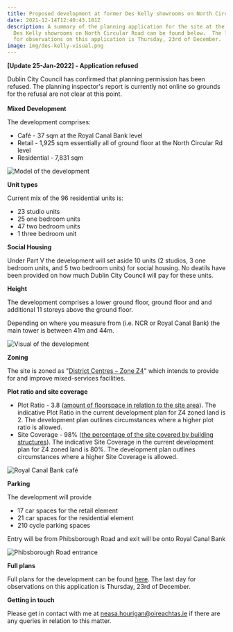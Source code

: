 ```yaml
---
title: Proposed development at former Des Kelly showrooms on North Circular Road
date: 2021-12-14T12:40:43.181Z
description: A summary of the planning application for the site at the former
  Des Kelly showrooms on North Circular Road can be found below.  The last day
  for observations on this application is Thursday, 23rd of December.
image: img/des-kelly-visual.png
---
```

**\[Update 25-Jan-2022] - Application refused**

Dublin City Council has confirmed that planning permission has been refused.  The planning inspector's report is currently not online so grounds for the refusal are not clear at this point.\
\
**Mixed Development**

The development comprises: 

* Café - 37 sqm at the Royal Canal Bank level 
* Retail - 1,925 sqm essentially all of ground floor at the North Circular Rd level
* Residential - 7,831 sqm 

![Model of the development](/img/des-kelly-model.png "Model of the development")

**Unit types**

Current mix of the 96 residential units is:

* 23 studio units
* 25 one bedroom units
* 47 two bedroom units
* 1 three bedroom unit

**Social Housing**

Under Part V the development will set aside 10 units (2 studios, 3 one bedroom units, and 5 two bedroom units) for social housing. No deatils have been provided on how much Dublin City Council will pay for these units.

**Height**

The development comprises a lower ground floor, ground floor and and additional 11 storeys above the ground floor.

Depending on where you measure from (i.e. NCR or Royal Canal Bank) the main tower is between 41m and 44m.

![Visual of the development](/img/des-kelly-visual2.png "Visual of the development")

**Zoning**

The site is zoned as "[District Centres – Zone Z4](https://www.dublincity.ie/dublin-city-development-plan-2016-2022/14-land-use-zoning/148-primary-land-use-zoning-categories/1484-district-centres-zone-z4)" which intends to provide for and improve mixed-services facilities.

**Plot ratio and site coverage**

* Plot Ratio - 3.8 ([amount of floorspace in relation to the site area](https://www.dublincity.ie/dublin-city-development-plan-2016-2022/16-development-standards/165-plot-ratio)).  The indicative Plot Ratio in the current development plan for Z4 zoned land is 2. The development plan outlines circumstances where a higher plot ratio is allowed. 
* Site Coverage - 98% ([the percentage of the site covered by building structures](https://www.dublincity.ie/dublin-city-development-plan-2016-2022/16-development-standards/166-site-coverage)). The indicative Site Coverage in the current development plan for Z4 zoned land is 80%. The development plan outlines circumstances where a higher Site Coverage is allowed. 

![Royal Canal Bank café](/img/des-kelly-cafe.png "Royal Canal Bank café")

**Parking**

The development will provide

* 17 car spaces for the retail element
* 21 car spaces for the residential element
* 210 cycle parking spaces

Entry will be from Phibsborough Road and exit will be onto Royal Canal Bank

![Phibsborough Road entrance](/img/des-kelly-visual-phib-rd.png "Phibsborough Road entrance")

**Full plans**

Full plans for the development can be found [here](https://planning.agileapplications.ie/dublincity/application-details/147156). The last day for observations on this application is Thursday, 23rd of December.

**Getting in touch**

Please get in contact with me at [neasa.hourigan@oireachtas.ie](mailto:neasa.hourigan@oireachtas.ie?subject=Proposed%20development%20at%20former%20Des%20Kelly%20showrooms%20on%20North%20Circular%20Road&body=Dear%20Neasa%2C%0D%0A%0D%0A) if there are any queries in relation to this matter.